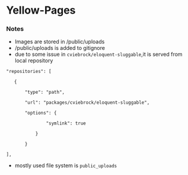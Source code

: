# Yellow-Pages

  

### Notes

 - Images are stored in /public/uploads
 - /public/uploads is added to gitignore
 - due to some issue in ``cviebrock/eloquent-sluggable``,it is served from local repository 
 
 ```
"repositories": [

	{

		"type": "path",
	
		"url": "packages/cviebrock/eloquent-sluggable",

		"options": {

				"symlink": true

			}

		}

],
```

- mostly used file system is ``public_uploads``